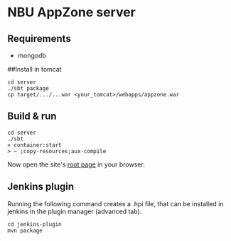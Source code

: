 # NBU AppZone server

## Requirements

* mongodb

##Install in tomcat

    cd server
    ./sbt package
    cp target/.../...war <your_tomcat>/webapps/appzone.war

## Build & run
    cd server
    ./sbt
    > container:start
    > ~ ;copy-resources;aux-compile

Now open the site's [root page](http://localhost:8080/) in your browser.

## Jenkins plugin
Running the following command creates a .hpi file, that can be installed in jenkins in the plugin manager (advanced tab).

    cd jenkins-plugin
    mvn package